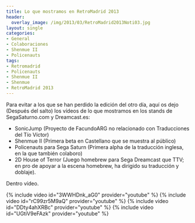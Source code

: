 ```yaml
---
title: Lo que mostramos en RetroMadrid 2013
header:
  overlay_image: /img/2013/03/RetroMadrid2013Noti03.jpg
layout: single
categories:
- General
- Colaboraciones
- Shenmue II
- Policenauts
tags:
- Retromadrid
- Policenauts
- Shenmue II
- Shenmue
- RetroMadrid 2013
---
```

Para evitar a los que se han perdido la edición del otro día, aquí os dejo 
(Después del salto) los vídeos de lo que mostramos en los stands de 
SegaSaturno.com y Dreamcast.es:

- SonicJump (Proyecto de FacundoARG no relacionado con Traducciones del 
Tío Víctor)  
- Shenmue II (Primera beta en Castellano que se muestra al público)  
- Policenauts para Sega Saturn (Primera alpha de la traducción inglesa, 
en la que también colaboro)  
- 2D House of Terror (Juego homebrew para Sega Dreamcast que TTV; en pro de 
apoyar a la escena homebrew, ha dirigido su traducción y doblaje).

Dentro vídeo.

{% include video id="3WWHDnk_aG0" provider="youtube" %}
{% include video id="rC99zr5M9aQ" provider="youtube" %}
{% include video id="DDty4ahXRBc" provider="youtube" %}
{% include video id="UGtiV9eFAzk" provider="youtube" %}
